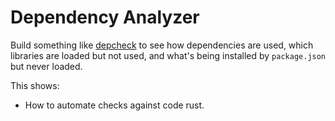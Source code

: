 # Dependency Analyzer

Build something like [depcheck](https://www.npmjs.com/package/depcheck) to see how dependencies are used,
which libraries are loaded but not used,
and what's being installed by `package.json` but never loaded.

This shows:

-   How to automate checks against code rust.
